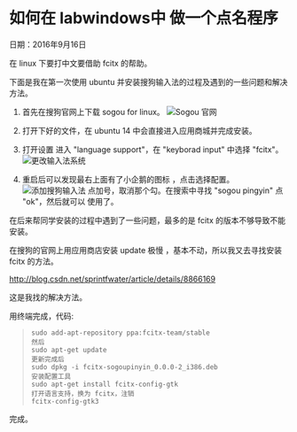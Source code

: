 # 如何在 labwindows中 做一个点名程序

日期：2016年9月16日

在 linux 下要打中文要借助 fcitx 的帮助。

下面是我在第一次使用 ubuntu 并安装搜狗输入法的过程及遇到的一些问题和解决方法。

1.  首先在搜狗官网上下载 sogou for linux。
    ![Sogou 官网](../images/work03/screen1.png)

2.  打开下好的文件，在 ubuntu 14 中会直接进入应用商城并完成安装。

3.  打开设置 进入 "language support"，在 "keyborad input" 中选择 "fcitx"。  
    ![更改输入法系统](../images/work03/screen2.png)

4.  重启后可以发现最右上面有了小企鹅的图标 ，点击选择配置。
    ![添加搜狗输入法](../images/work03/screen3.png)
    点加号，取消那个勾。在搜索中寻找 "sogou pingyin" 点 "ok"，然后就可以
    使用了。

在后来帮同学安装的过程中遇到了一些问题，最多的是 fcitx 的版本不够导致不能安装。

在搜狗的官网上用应用商店安装 update 极慢 ，基本不动，所以我又去寻找安装 fcitx 的方法。

<http://blog.csdn.net/sprintfwater/article/details/8866169>

这是我找的解决方法。

用终端完成，代码:

> ```
> sudo add-apt-repository ppa:fcitx-team/stable
> 然后
> sudo apt-get update
> 更新完成后
> sudo dpkg -i fcitx-sogoupinyin_0.0.0-2_i386.deb
> 安装配置工具 
> sudo apt-get install fcitx-config-gtk
> 打开语言支持，换为 fcitx，注销
> fcitx-config-gtk3
> ```

完成。
